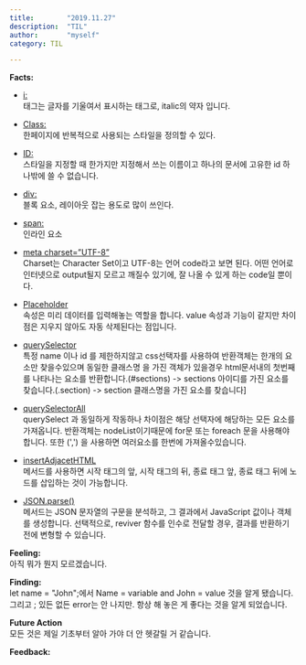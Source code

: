 ```yaml
---
title:        "2019.11.27"
description:  "TIL"
author:       "myself"
category: TIL

---
```


<strong>Facts:</strong><br>
- [i:](https://ofcourse.kr/html-course/i-%ED%83%9C%EA%B7%B8)<br>
태그는 글자를 기울여서 표시하는 태그로, italic의 약자 입니다.<br>
- [Class:](https://boogis.tistory.com/48)<br> 
한페이지에 반복적으로 사용되는 스타일을 정의할 수 있다.

- [ID:](https://aboooks.tistory.com/61)<br>
스타일을 지정할 때 한가지만 지정해서 쓰는 이름이고 하나의 문서에 고유한 id 하나밖에 쓸 수 없습니다.

- [div:](http://webberstudy.com/html-css/html-1/div-span-and-class-attr/)<br>
블록 요소, 레이아웃 잡는 용도로 많이 쓰인다.
- [span:](http://webberstudy.com/html-css/html-1/div-span-and-class-attr/)<br>
인라인 요소

- [meta charset=”UTF-8”](https://m.blog.naver.com/PostView.nhn?blogId=hyejungs88&logNo=220319561951&proxyReferer=https%3A%2F%2Fwww.google.com%2F)<br> 
Charset는 Character Set이고 UTF-8는 언어 code라고 보면 된다. 어떤 언어로 인터넷으로 output될지 모르고 깨질수 있기에, 잘 나올 수 있게 하는 code일 뿐이다.

- [Placeholder](https://dasima.xyz/html-placeholder/)<br>
속성은 미리 데이터를 입력해놓는 역할을 합니다. value 속성과 기능이 같지만 차이점은 지우지 않아도 자동 삭제된다는 점입니다.

- [querySelector](https://javacpro.tistory.com/36)<br>
특정 name 이나 id 를 제한하지않고 css선택자를 사용하여 반환객체는 한개의 요소만 찾을수있으며 동일한 클래스명 을 가진 객체가 있을경우 html문서내의 첫번째를 나타나는 요소를 반환합니다.(#sections) -> sections 아이디를 가진 요소를 찾습니다.(.section) -> section 클래스명을 가진 요소를 찾습니다]

- [querySelectorAll](https://javacpro.tistory.com/36)<br>
querySelect 과 동일하게 작동하나 차이점은 해당 선택자에 해당하는 모든 요소를 가져옵니다. 반환객체는 nodeList이기때문에 for문 또는 foreach 문을 사용해야 합니다. 또한 (',') 을 사용하면  여러요소를 한번에 가져올수있습니다.


- [insertAdjacetHTML](https://webclub.tistory.com/535)<br>
메서드를 사용하면 시작 태그의 앞, 시작 태그의 뒤, 종료 태그 앞, 종료 태그 뒤에 노드를 삽입하는 것이 가능합니다.

- [JSON.parse()](https://developer.mozilla.org/ko/docs/Web/JavaScript/Reference/Global_Objects/JSON/parse)<br>
메서드는 JSON 문자열의 구문을 분석하고, 그 결과에서 JavaScript 값이나 객체를 생성합니다. 선택적으로, reviver 함수를 인수로 전달할 경우, 결과를 반환하기 전에 변형할 수 있습니다.


<strong>Feeling:</strong><br> 
아직 뭐가 뭔지 모르겠습니다.

<strong>Finding:</strong><br> 
let name = "John";에서 Name = variable and John = value 것을 알게 됐습니다. 그리고 ; 있든 없든 error는 안 나지만. 항상 해 놓은 게 좋다는 것을 알게 되었습니다.

<strong>Future Action</strong><br> 
모든 것은 제일 기초부터 알아 가야 더 안 헷갈릴 거 같습니다.

<strong>Feedback:</strong><br>

